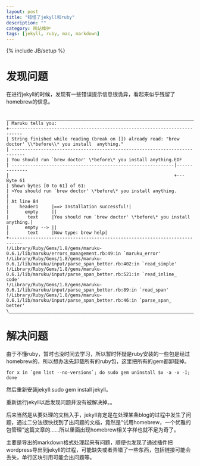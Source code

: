 ```yaml
---
layout: post
title: "错怪了jekyll和ruby"
description: ""
category: 网站维护
tags: [jekyll, ruby, mac, markdown]
---
```

{% include JB/setup %}

# 发现问题

在进行jekyll的时候，发现有一些错误提示信息很诡异，看起来似乎残留了homebrew的信息。

	 ___________________________________________________________________________
	| Maruku tells you:
	+---------------------------------------------------------------------------
	| String finished while reading (break on []) already read: "brew doctor' \\*before\\* you install 	anything."
	| ---------------------------------------------------------------------------
	| You should run `brew doctor' \*before\* you install anything.EOF
	| -------------------------------------------------------------|--------------
	|                                                              +--- Byte 61
	| Shown bytes [0 to 61] of 61:
	| >You should run `brew doctor' \*before\* you install anything.
	| 
	| At line 84
	|    header1     |==> Installation successful!|
	|      empty     ||
	|       text     |You should run `brew doctor' \*before\* you install anything.|
	|      empty --> ||
	|       text     |Now type: brew help|
	+---------------------------------------------------------------------------
	!/Library/Ruby/Gems/1.8/gems/maruku-0.6.1/lib/maruku/errors_management.rb:49:in `maruku_error'
	!/Library/Ruby/Gems/1.8/gems/maruku-0.6.1/lib/maruku/input/parse_span_better.rb:402:in `read_simple'
	!/Library/Ruby/Gems/1.8/gems/maruku-0.6.1/lib/maruku/input/parse_span_better.rb:521:in `read_inline_	code'
	!/Library/Ruby/Gems/1.8/gems/maruku-0.6.1/lib/maruku/input/parse_span_better.rb:89:in `read_span'
	!/Library/Ruby/Gems/1.8/gems/maruku-0.6.1/lib/maruku/input/parse_span_better.rb:46:in `parse_span_	better'
	\___________________________________________________________________________

# 解决问题 

由于不懂ruby，暂时也没时间去学习，所以暂时怀疑是ruby安装的一些包是经过homebrew的，所以想办法先卸载所有的ruby包，这里把所有的gem都卸载掉。

	for x in `gem list --no-versions`; do sudo gem uninstall $x -a -x -I; done

然后重新安装jekyll:sudo gem install jekyll。

重新运行jekyll以后发现问题并没有被解决掉。。

后来当然是从要处理的文档入手，jekyll肯定是在处理某条blog的过程中发生了问题，通过二分法很快找到了出问题的文档，竟然是“试用homebrew，一个优雅的包管理”这篇文章的……所以里面出现homebrew相关字样也就不足为奇了。

主要是导出的markdown格式处理起来有问题，顺便也发现了通过插件把wordpress导出到jekyll的过程，可能缺失或者弄错了一些东西，包括链接可能会丢失，单行区块引用可能会出问题等。

